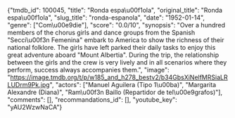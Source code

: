 {"tmdb_id": 100045, "title": "Ronda espa\u00f1ola", "original_title": "Ronda espa\u00f1ola", "slug_title": "ronda-espanola", "date": "1952-01-14", "genre": ["Com\u00e9die"], "score": "0.0/10", "synopsis": "Over a hundred members of the chorus girls and dance groups from the Spanish \"Secci\u00f3n Femenina\" embark to America to show the richness of their national folklore. The girls have left parked their daily tasks to enjoy this great adventure aboard \"Mount Albertia\". During the trip, the relationship between the girls and the crew is very lively and in all scenarios where they perform, success always accompanies them.", "image": "https://image.tmdb.org/t/p/w185_and_h278_bestv2/b34GbsXiNelfMRSiaLRLUDrm9Pk.jpg", "actors": ["Manuel Aguilera (Tipo 1\u00ba)", "Margarita Alexandre (Diana)", "Ram\u00f3n Baillo (Repartidor de tel\u00e9grafos)"], "comments": [], "recommandations_id": [], "youtube_key": "yAU2WzwNaCA"}